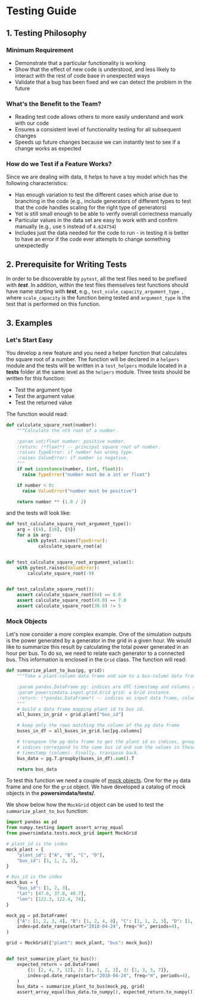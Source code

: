 # Testing Guide

## 1. Testing Philosophy
### Minimum Requirement
* Demonstrate that a particular functionality is working
* Show that the effect of new code is understood, and less likely to interact with the rest of code base in unexpected ways
* Validate that a bug has been fixed and we can detect the problem in the future

### What's the Benefit to the Team?
* Reading test code allows others to more easily understand and work with our code
* Ensures a consistent level of functionality testing for all subsequent changes
* Speeds up future changes because we can instantly test to see if a change works as expected


### How do we Test if a Feature Works?
Since we are dealing with data, it helps to have a toy model which has the following characteristics:
* Has enough variation to test the different cases which arise due to branching in the code (e.g., include generators of different types to test that the code handles scaling for the right type of generators)
* Yet is still small enough to be able to verify overall correctness manually
* Particular values in the data set are easy to work with and confirm manually (e.g., use `5` instead of `4.624754`)
* Includes just the data needed for the code to run - in testing it is better to have an error if the code ever attempts to change something unexpectedly


## 2. Prerequisite for Writing Tests
In order to be discoverable by `pytest`, all the test files need to be prefixed with ***test***. In addition, within the test files themselves test functions should have name starting with ***test***, e.g., `test_scale_capacity_argument_type `, where `scale_capacity` is the function being tested and `argument_type` is the test that is performed on this function.


## 3. Examples
### Let's Start Easy
You develop a new feature and you need a helper function that calculates the square root of a number. The function will be declared in a `helpers` module and the tests will be written in a `test_helpers` module located in a **tests** folder at the same level as the `helpers` module. Three tests should be written for this function:
* Test the argument type
* Test the argument value
* Test the returned value

The function would read:
```python
def calculate_square_root(number):
    """Calculate the nth root of a number.

    :param int/float number: positive number.
    :return: (*float*) -- principal square root of number.
    :raises TypeError: if number has wrong type.
    :raises ValueError: if number is negative.
    """
    if not isinstance(number, (int, float)):
      raise TypeError("number must be a int or float")

    if number < 0:
      raise ValueError("number must be positive")

    return number ** (1.0 / 2)
```
and the tests will look like:
```python
def test_calculate_square_root_argument_type():
    arg = ((4), [16], {9})
    for a in arg:
        with pytest.raises(TypeError):
            calculate_square_root(a)


def test_calculate_square_root_argument_value():
    with pytest.raises(ValueError):
        calculate_square_root(-9)


def test_calculate_square_root():
    assert calculate_square_root(64) == 8.0
    assert calculate_square_root(49.0) == 7.0
    assert calculate_square_root(36.0) != 5
```


### Mock Objects
Let's now consider a more complex example. One of the simulation outputs is the power generated by a generator in the grid in a given hour. We would like to summarize this result by calculating the total power generated in an hour per bus. To do so, we need to relate each generator to a connected bus. This information is enclosed in the `Grid` class. The function will read:
```python
def summarize_plant_to_bus(pg, grid):
    """Take a plant-column data frame and sum to a bus-column data frame.

    :param pandas.DataFrame pg: indices are UTC timestamp and columns are plant id in grid.
    :param powersimdata.input.grid.Grid grid: a Grid instance.
    :return: (*pandas.DataFrame*) -- indices as input data frame, columns are buses.
    """
    # build a data frame mapping plant id to bus id.
    all_buses_in_grid = grid.plant["bus_id"]

    # keep only the rows matching the column of the pg data frame
    buses_in_df = all_buses_in_grid.loc[pg.columns]

    # transpose the pg data frame to get the plant id as indices, group all rows whose
    # indices correspond to the same bus id and sum the values in these rows for each
    # timestamp (column). Finally, transpose back.
    bus_data = pg.T.groupby(buses_in_df).sum().T

    return bus_data
```
To test this function we need a couple of [mock objects]. One for the `pg` data frame and one for the `grid` object. We have developed a catalog of mock objects in the **powersimdata/tests/**.


We show below how the `MockGrid` object can be used to test the `summarize_plant_to_bus` function:
```python
import pandas as pd
from numpy.testing import assert_array_equal
from powersimdata.tests.mock_grid import MockGrid

# plant_id is the index
mock_plant = {
    "plant_id": ["A", "B", "C", "D"],
    "bus_id": [1, 1, 2, 3],
}

# bus_id is the index
mock_bus = {
    "bus_id": [1, 2, 3],
    "lat": [47.6, 37.8, 40.7],
    "lon": [122.3, 122.4, 74],
}

mock_pg = pd.DataFrame(
    {"A": [1, 2, 3, 4], "B": [1, 2, 4, 8], "C": [1, 1, 2, 3], "D": [1, 3, 5, 7]},
    index=pd.date_range(start="2018-04-24", freq="H", periods=4),
)

grid = MockGrid({"plant": mock_plant, "bus": mock_bus})


def test_summarize_plant_to_bus():
    expected_return = pd.DataFrame(
        {1: [2, 4, 7, 12], 2: [1, 1, 2, 3], 3: [1, 3, 5, 7]},
        index=pd.date_range(start="2018-04-24", freq="H", periods=4),
    )
    bus_data = summarize_plant_to_bus(mock_pg, grid)
    assert_array_equal(bus_data.to_numpy(), expected_return.to_numpy())
```

[mock objects]: https://en.wikipedia.org/wiki/Mock_object
